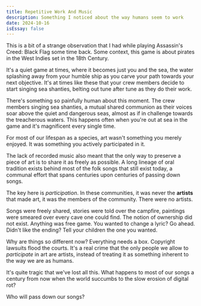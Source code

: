 ```yaml
---
title: Repetitive Work And Music
description: Something I noticed about the way humans seem to work
date: 2024-10-16
isEssay: false
---
```


This is a bit of a strange observation that I had while playing Assassin's Creed: Black Flag some time back. Some context, this game is about pirates in the West Indies set in the 18th Century.

It's a quiet game at times, where it becomes just you and the sea, the water splashing away from your humble ship as you carve your path towards your next objective. It's at times like these that your crew members decide to start singing sea shanties, belting out tune after tune as they do their work.

There's something so painfully human about this moment. The crew members singing sea shanties, a mutual shared communion as their voices soar above the quiet and dangerous seas, almost as if in challenge towards the treacherous waters. This happens often when you're out at sea in the game and it's magnificent every single time.

For most of our lifespan as a species, art wasn't something you merely enjoyed. It was something you actively participated in it.

The lack of recorded music also meant that the only way to preserve a piece of art is to share it as freely as possible. A long lineage of oral tradition exists behind most of the folk songs that still exist today, a communal effort that spans centuries upon centuries of passing down songs.

The key here is _participation_. In these communities, it was never the **artists** that made art, it was the members of the community. There were no artists.

Songs were freely shared, stories were told over the campfire, paintings were smeared over every cave one could find. The notion of ownership did not exist. Anything was free game. You wanted to change a lyric? Go ahead. Didn't like the ending? Tell your children the one you wanted.

Why are things so different now? Everything needs a box. Copyright lawsuits flood the courts. It's a real crime that the only people we allow to _participate_ in art are artists, instead of treating it as something inherent to the way we are as humans.

It's quite tragic that we've lost all this. What happens to most of our songs a century from now when the world succumbs to the slow erosion of digital rot?

Who will pass down our songs?
